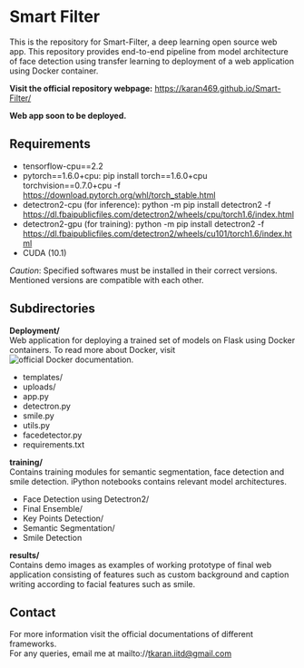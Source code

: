 # Smart Filter

This is the repository for Smart-Filter, a deep learning open source web app. This repository provides end-to-end pipeline from model architecture of face detection using transfer learning to deployment of a web application using Docker container.  
  
**Visit the official repository webpage:** https://karan469.github.io/Smart-Filter/

**Web app soon to be deployed.**

## Requirements
- tensorflow-cpu==2.2
- pytorch==1.6.0+cpu: pip install torch==1.6.0+cpu torchvision==0.7.0+cpu -f https://download.pytorch.org/whl/torch_stable.html
- detectron2-cpu (for inference): python -m pip install detectron2 -f https://dl.fbaipublicfiles.com/detectron2/wheels/cpu/torch1.6/index.html
- detectron2-gpu (for training): python -m pip install detectron2 -f https://dl.fbaipublicfiles.com/detectron2/wheels/cu101/torch1.6/index.html
- CUDA (10.1)

*Caution*: Specified softwares must be installed in their correct versions. Mentioned versions are compatible with each other. 

## Subdirectories

**Deployment/**  
Web application for deploying a trained set of models on Flask using Docker containers. To read more about Docker, visit ![official Docker documentation](https://docs.docker.com/).
  - templates/
  - uploads/
  - app.py
  - detectron.py
  - smile.py
  - utils.py
  - facedetector.py
  - requirements.txt

**training/**  
Contains training modules for semantic segmentation, face detection and smile detection. iPython notebooks contains relevant model architectures.
  - Face Detection using Detectron2/
  - Final Ensemble/
  - Key Points Detection/
  - Semantic Segmentation/
  - Smile Detection

**results/**  
Contains demo images as examples of working prototype of final web application consisting of features such as custom background and caption writing according to facial features such as smile.

## Contact  
For more information visit the official documentations of different frameworks.  
For any queries, email me at mailto://tkaran.iitd@gmail.com
